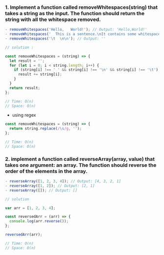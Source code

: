 ### 1. Implement a function called removeWhitespaces(string) that takes a string as the input. The function should return the string with all the whitespace removed.
```js
- removeWhitespaces('Hello,   World!'); // Output: 'Hello,World!'
- removeWhitespaces('  This is a sentence.\nIt contains some whitespace.  '); // Output: 'Thisisasentence.Itcontainssomewhitespace.'
- removeWhitespaces('\t  \n\n'); // Output: ''
```
```js
// solution :

const removeWhitespaces = (string) => {
  let result = '';
  for (let i = 0; i < string.length; i++) {
    if (string[i] !== ' ' && string[i] !== '\n' && string[i] !== '\t') {
      result += string[i];
    }
  }
  return result;
};

// Time: O(n)
// Space: O(n)
```
- using regex
```js
const removeWhitespaces = (string) => {
  return string.replace(/\s/g, '');
};

// Time: O(n)
// Space: O(n)
```

### 2.  implement a function called reverseArray(array, value) that takes one argument: an array. The function should reverse the order of the elements in the array.
```js
- reverseArray([1, 2, 3, 4]); // Output: [4, 3, 2, 1]
- reverseArray([1, 2]); // Output: [2, 1]
- reverseArray([]); // Output: []
```

```js
// solution

var arr = [1, 2, 3, 4];

const reversedArr = (arr) => {
  console.log(arr.reverse());
};

reversedArr(arr);

// Time: O(n)
// Space: O(n)
```